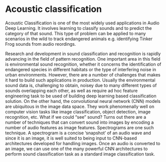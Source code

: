# Acoustic classification
Acoustic Classification is one of the most widely used applications in Audio Deep Learning. It involves learning to classify sounds and to predict the category of that sound. This type of problem can be applied to many scenarios in the wild to track endangered animals e.g. identifying Tinker Frog sounds from audio reordings. 

Research and development in sound classification and recognition is rapidly advancing in the field of pattern recognition. One important area in this field is environmental sound recognition, whether it concerns the identification of endangered species in different habitats or the type of interfering noise in urban environments. However, there are a number of challenges that makes it hard to build such applications in production. Usually the environmental sound data is, challenging to obtain, noisey due to many different types of sounds overlapping each other,   as well as require ad hoc feature engineering task to be used of building deep learning based classification solution. On the other hand, the convolutional neural network (CNN) models are ubiquitous in the image data space. They work phenomenally well on computer vision tasks like image classification, object detection, image recognition, etc. What if we could “see” sound? Turns out there are a number of techniques that can convert sound into images by encoding a number of audio features as image features. Spectrograms are one such technique. A spectrogram is a concise ‘snapshot’ of an audio wave and since it is an image, it is well suited to being input to CNN-based architectures developed for handling images.  Once an audio is converted to an image, we can use one of the many powerful CNN architectures to perform sound classification task as a standard image classification task.
